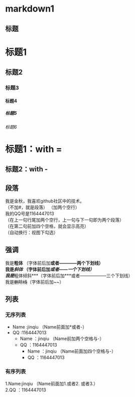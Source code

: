 # markdown1
## 标题

# 标题1
## 标题2
### 标题3
#### 标题4
##### 标题5
###### 标题6

标题1：with =
===
标题2：with -
---

## 段落
我是金秋，我喜欢github社区中的技术。  
（不加#，就是段落）  （加两个空行）  
    我的QQ号是1164447013  
（在上一句行尾加两个空行，上一句与下一句即为两个段落）  
    （在第二句前加四个空格，就会显示高亮）  
    （自动换行：视图下勾选）
## 强调  
我是**粗体**  （字体前后加**或者————两个下划线）  
我是*斜体*    （字体前后加*或者——一个下划线）  
我是***粗体倾斜***（字体前后加***或者——————三个下划线）  
我是~~删除线~~（字体前后加~~）    

## 列表  

### 无序列表  

* Name  :jinqiu  （Name前面加*或者-）
* QQ    :1164447013      
  - Name ：jinqiu  （Name前加两个空格与-）
  - QQ  ：1164447013
    - Name ：jinqiu （Name前面加四个空格与-）   
    - QQ   ：1164447013
### 有序列表  
1.Name:jinqiu  （Name前面加1.或者2. 或者3.）  
2.QQ  ：1164447013  
   









